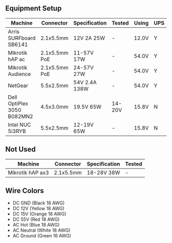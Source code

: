## Equipment Setup

| Machine                    | Connector     | Specification | Tested | Using | UPS | Btn | Color  | Resistor |
|----------------------------|---------------|---------------|--------|------ |-----|-----|--------|----------|
| Arris SURFboard SB6141     | 2.1x5.5mm     | 12V 2A    25W | -      | 12.0V |  Y  |  1  | Red    |  1,200 Ω |
| Mikrotik hAP ac            | 2.1x5.5mm PoE | 11-57V    17W | -      | 54.0V |  Y  |  2  | Orange |    270 Ω |
| Mikrotik Audience          | 2.1x5.5mm PoE | 24-57V    27W | -      | 54.0V |  Y  |  2  |        |          |
| NetGear                    | 5.5x2.5mm     | 54V 2.4A 138W | -      | 54.0V |  Y  |  3  | Green  |  3,000 Ω |
| Dell OptiPlex 3050 B082MN2 | 4.5x3.0mm     | 19.5V     65W | 14-20V | 15.8V |  N  |  4  | Blue   |  1,000 Ω |
| Intel NUC 5i3RYB           | 5.5x2.5mm     | 12-19V    65W | -      | 15.8V |  N  |  5  | White  |  1,500 Ω |


## Not Used

| Machine                    | Connector     | Specification | Tested |
|----------------------------|---------------|---------------|--------|
| Mikrotik hAP ax3           | 2.1x5.5mm     | 18-28V    38W | -      |


## Wire Colors

* DC GND      (Black  18 AWG)
* DC 12V      (Yellow 18 AWG)
* DC 15V      (Orange 18 AWG)
* DC 55V      (Red    18 AWG)
* AC Hot      (Blue   18 AWG)
* AC Neutral  (White  18 AWG)
* AC Ground   (Green  16 AWG)

